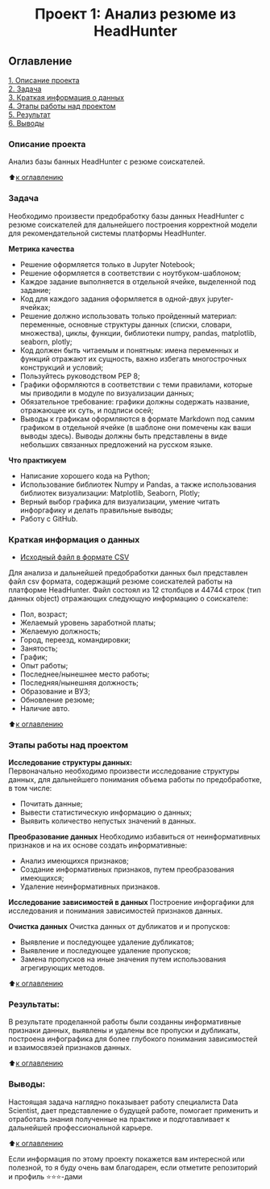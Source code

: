 # <center> Проект 1: Анализ резюме из HeadHunter

## Оглавление  
[1. Описание проекта](https://github.com/mrfluffypaws/10PROJECT-1.-HeadHunter/blob/main/README.md#Описание-проекта)  
[2. Задача](https://github.com/mrfluffypaws/10PROJECT-1.-HeadHunter/blob/main/README.md#КЗадача)  
[3. Краткая информация о данных](https://github.com/mrfluffypaws/10PROJECT-1.-HeadHunter/blob/main/README.md#Краткая-информация-о-данных)  
[4. Этапы работы над проектом](https://github.com/mrfluffypaws/10PROJECT-1.-HeadHunter/blob/main/README.md#Этапы-работы-над-проектом)  
[5. Результат](https://github.com/mrfluffypaws/10PROJECT-1.-HeadHunter/blob/main/README.md#Результат)    
[6. Выводы](https://github.com/mrfluffypaws/10PROJECT-1.-HeadHunter/blob/main/README.md#Выводы) 

### Описание проекта    
Анализ базы банных HeadHunter с резюме соискателей.

:arrow_up:[к оглавлению](https://github.com/mrfluffypaws/10PROJECT-1.-HeadHunter/blob/main/README.md#Оглавление)


### Задача    
Необходимо произвести предобработку базы данных HeadHunter с резюме соискателей для дальнейшего построения корректной модели для рекомендательной системы платформы HeadHunter.  


**Метрика качества**     
* Решение оформляется только в Jupyter Notebook;
* Решение оформляется в соответствии с ноутбуком-шаблоном;
* Каждое задание выполняется в отдельной ячейке, выделенной под задание;
* Код для каждого задания оформляется в одной-двух jupyter-ячейках;
* Решение должно использовать только пройденный материал: переменные, основные структуры данных (списки, словари, множества), циклы, функции, библиотеки numpy, pandas, matplotlib, seaborn, plotly; 
* Код должен быть читаемым и понятным: имена переменных и функций отражают их сущность, важно избегать многострочных конструкций и условий;
* Пользуйтесь руководством PEP 8;
* Графики оформляются в соответствии с теми правилами, которые мы приводили в модуле по визуализации данных;
* Обязательное требование: графики должны содержать название, отражающее их суть, и подписи осей;
* Выводы к графикам оформляются в формате Markdown под самим графиком в отдельной ячейке (в шаблоне они помечены как ваши выводы здесь). Выводы должны быть представлены в виде небольших связанных предложений на русском языке.


**Что практикуем**     
* Написание хорошего кода на Python;
* Использование библиотек Numpy и Pandas, а также использования библиотек визуализации: Matplotlib, Seaborn, Plotly;
* Верный выбор графика для визуализации, умение читать инфоргафику и делать правильные выводы;   
* Работу с GitHub.


### Краткая информация о данных
* [Исходный файл в формате CSV](https://drive.google.com/file/d/1c-r3Xol9eg5ELvia4r4Vu6XUMqJZPcI1/view?usp=sharing)

Для анализа и дальнейшей предобработки данных был представлен файл csv формата, содержащий резюме соискателей работы на платформе HeadHunter.
Файл состоял из 12 столбцов и 44744 строк (тип данных object) отражающих следующую информацию о соискателе:
* Пол, возраст;
* Желаемый уровень заработной платы;                               
* Желаемую должность;       
* Город, переезд, командировки;    
* Занятость;                        
* График;                           
* Опыт работы;                      
* Последнее/нынешнее место работы;  
* Последняя/нынешняя должность;    
* Образование и ВУЗ;                
* Обновление резюме;                
* Наличие авто. 

  
:arrow_up:[к оглавлению](https://github.com/mrfluffypaws/10PROJECT-1.-HeadHunter/blob/main/README.md#Оглавление)


### Этапы работы над проектом  
**Исследование структуры данных:**  
Первоначально необходимо произвести исследование структуры данных, для дальнейшего понимания объема работы по предобработке, в том числе:
* Почитать данные;
* Вывести статистическую информацию о данных;
* Выявить количество непустых значений в данных.


**Преобразование данных**
Необходимо избавиться от неинформативных признаков и на их основе создать информативные:
* Анализ имеющихся признаков;
* Создание информативных признаков, путем преобразования имеющихся;
* Удаление неинформативных признаков. 


**Исследование зависимостей в данных**
Построение инфоргафики для исследования и понимания зависимостей признаков данных.


**Очистка данных**
Очистка данных от дубликатов и и пропусков:
* Выявление и последующее удаление дубликатов;
* Выявление и последующее удаление пропусков;
* Замена пропусков на иные значения путем использования агрегирующих методов.

:arrow_up:[к оглавлению](https://github.com/mrfluffypaws/10PROJECT-1.-HeadHunter/blob/main/README.md#Оглавление)


### Результаты:  
В результате проделанной работы были созданны информативные признаки данных, выявлены и удалены все пропуски и дубликаты, построена инфографика для более глубокого понимания зависимостей и взаимосвязей признаков данных.   

:arrow_up:[к оглавлению](https://github.com/mrfluffypaws/10PROJECT-1.-HeadHunter/blob/main/README.md#Оглавление)


### Выводы:  
Настоящая задача наглядно показывает работу специалиста Data Scientist, дает представление о будущей работе, помогает применить и отработать знания полученные на практике и подготавливает к дальнейшей профессиональной карьере.

:arrow_up:[к оглавлению](https://github.com/mrfluffypaws/10PROJECT-1.-HeadHunter/blob/main/README.md#Оглавление)


Если информация по этому проекту покажется вам интересной или полезной, то я буду очень вам благодарен, если отметите репозиторий и профиль ⭐️⭐️⭐️-дами
